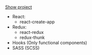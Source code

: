<a href="https://memory-cards-vc.firebaseapp.com/" target="_blank" rel="noopener noreferrer">Show project</a>

<ul>
  <li> React:
    <ul>
      <li>react-create-app</li>
    </ul>
  </li>
  <li> Redux:
    <ul>
      <li>react-redux</li>
      <li>redux-thunk</li>
    </ul>
  </li>
  <li>Hooks (Only functional components)</li>
  <li>SASS (SCSS)</li>
</ul>
